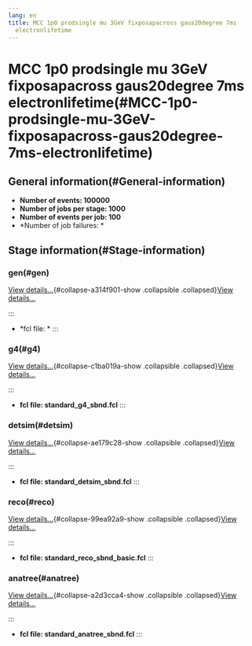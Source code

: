 ```yaml
---
lang: en
title: MCC 1p0 prodsingle mu 3GeV fixposapacross gaus20degree 7ms
  electronlifetime
---
```




MCC 1p0 prodsingle mu 3GeV fixposapacross gaus20degree 7ms electronlifetime(#MCC-1p0-prodsingle-mu-3GeV-fixposapacross-gaus20degree-7ms-electronlifetime)
==========================================================================================================================================================================



General information(#General-information) 
----------------------------------------------------------

-   **Number of events: 100000**
-   **Number of jobs per stage: 1000**
-   **Number of events per job: 100**
-   \*Number of job failures: \*



Stage information(#Stage-information) 
------------------------------------------------------



### gen(#gen) 

[View details\...](#){#collapse-a314f901-show .collapsible
.collapsed}[View details\...](#)

::: 
-   \*fcl file: \*
:::



### g4(#g4) 

[View details\...](#){#collapse-c1ba019a-show .collapsible
.collapsed}[View details\...](#)

::: 
-   **fcl file: standard\_g4\_sbnd.fcl**
:::



### detsim(#detsim) 

[View details\...](#){#collapse-ae179c28-show .collapsible
.collapsed}[View details\...](#)

::: 
-   **fcl file: standard\_detsim\_sbnd.fcl**
:::



### reco(#reco) 

[View details\...](#){#collapse-99ea92a9-show .collapsible
.collapsed}[View details\...](#)

::: 
-   **fcl file: standard\_reco\_sbnd\_basic.fcl**
:::



### anatree(#anatree) 

[View details\...](#){#collapse-a2d3cca4-show .collapsible
.collapsed}[View details\...](#)

::: 
-   **fcl file: standard\_anatree\_sbnd.fcl**
:::

